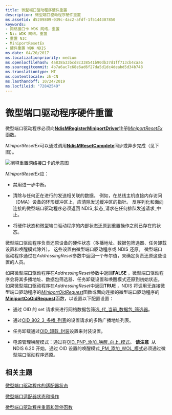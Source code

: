 ```yaml
---
title: 微型端口驱动程序硬件重置
description: 微型端口驱动程序硬件重置
ms.assetid: d5209809-039c-4ac2-afdf-1f5144307850
keywords:
- 网络接口卡 WDK 网络，重置
- Nic WDK 网络，重置
- 重置 NIC
- MiniportResetEx
- 硬件重置 WDK NDIS
ms.date: 04/20/2017
ms.localizationpriority: medium
ms.openlocfilehash: 4a838a33bcd8c338541b90db37d1ff713cb4caa6
ms.sourcegitcommit: 4b7a6ac7c68e6ad6f27da5d1dc4deabd5d34b748
ms.translationtype: MT
ms.contentlocale: zh-CN
ms.lasthandoff: 10/24/2019
ms.locfileid: "72842549"
---
```

# <a name="miniport-driver-hardware-reset"></a>微型端口驱动程序硬件重置





微型端口驱动程序必须向[**NdisMRegisterMiniportDriver**](https://docs.microsoft.com/windows-hardware/drivers/ddi/ndis/nf-ndis-ndismregisterminiportdriver)注册[*MiniportResetEx*](https://docs.microsoft.com/windows-hardware/drivers/ddi/ndis/nc-ndis-miniport_reset)函数。

*MiniportResetEx*可以通过调用[**NdisMResetComplete**](https://docs.microsoft.com/windows-hardware/drivers/ddi/ndis/nf-ndis-ndismresetcomplete)同步或异步完成（见下图）。

![阐释重置网络接口卡的示意图](images/207-09.png)

*MiniportResetEx*应：

-   禁用进一步中断。

-   清除与任何正在进行的发送相关联的数据。 例如，在总线主机直接内存访问（DMA）设备的环形缓冲区上，应清除发送缓冲区的指针。 反序列化和面向连接的微型端口驱动程序必须返回 NDIS\_状态\_请求在任何排队发送请求\_中止。

-   将硬件状态和微型端口驱动程序的内部状态还原到重置操作之前已存在的状态。

微型端口驱动程序负责还原设备的硬件状态（多播地址、数据包筛选器、任务卸载设置和唤醒模式除外）。 这些设置由微型端口驱动程序或 NDIS 还原。 微型端口驱动程序通过在*AddressingReset*参数中返回一个布尔值，来确定负责还原这些设置的人员。

如果微型端口驱动程序在*AddressingReset*参数中返回**FALSE** ，微型端口驱动程序会将其多播地址、数据包筛选器、任务卸载设置和唤醒模式还原到初始状态。 如果微型端口驱动程序在*AddressingReset*中返回**TRUE** ，NDIS 将调用无连接微型端口驱动程序的[*MiniportOidRequest*](https://docs.microsoft.com/windows-hardware/drivers/ddi/ndis/nc-ndis-miniport_oid_request)函数或面向连接的微型端口驱动程序的[**MiniportCoOidRequest**](https://docs.microsoft.com/windows-hardware/drivers/ddi/ndis/nc-ndis-miniport_co_oid_request)函数，以设置以下配置设置：

-   通过 OID 的 set 请求来进行网络数据包筛选[\_代\_当前\_数据包\_筛选器](https://docs.microsoft.com/windows-hardware/drivers/network/oid-gen-current-packet-filter)。

-   通过[OID\_802\_3\_多播\_列表](https://docs.microsoft.com/windows-hardware/drivers/network/oid-802-3-multicast-list)的设置请求的多路广播地址列表。

-   任务卸载通过[OID\_卸载\_封装](https://docs.microsoft.com/windows-hardware/drivers/network/oid-offload-encapsulation)设置来封装设置。

-   电源管理唤醒模式：通过将[OID\_PNP\_添加\_唤醒\_向上\_模式](https://docs.microsoft.com/windows-hardware/drivers/network/oid-pnp-add-wake-up-pattern)。
    **请注意**  从 NDIS 6.20 开始，通过 OID 设置的唤醒模式[\_PM\_添加\_WOL\_模式](https://docs.microsoft.com/windows-hardware/drivers/network/oid-pm-add-wol-pattern)必须通过微型端口驱动程序还原。

     

## <a name="related-topics"></a>相关主题


[微型端口驱动程序的适配器状态](adapter-states-of-a-miniport-driver.md)

[微型端口适配器状态和操作](miniport-adapter-states-and-operations.md)

[微型端口驱动程序重置和暂停函数](https://docs.microsoft.com/previous-versions/windows/hardware/network/ff564064(v=vs.85))

 

 






